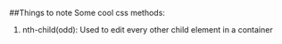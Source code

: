 ##Things to note
  Some cool css methods:
  1. nth-child(odd): Used to edit every other child element in a container

